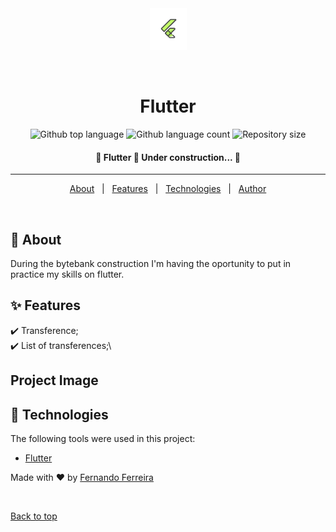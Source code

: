 <div align="center" id="top"> 
  <img src="./assets/Screenshot_2020-08-28 Mobile Alura - Cursos online de tecnologia.png" alt="Flutter" />

  &#xa0;

</div>

<h1 align="center">Flutter</h1>

<p align="center">
  <img alt="Github top language" src="https://img.shields.io/github/languages/top/fernando-ff/flutter?color=56BEB8">

  <img alt="Github language count" src="https://img.shields.io/github/languages/count/fernando-ff/flutter?color=56BEB8">

  <img alt="Repository size" src="https://img.shields.io/github/repo-size/fernando-ff/flutter?color=56BEB8">

  <!-- <img alt="License" src="https://img.shields.io/github/license/fernando-ff/flutter?color=56BEB8"> -->

  <!-- <img alt="Github issues" src="https://img.shields.io/github/issues/{{YOUR_GITHUB_USERNAME}}/flutter?color=56BEB8" /> -->

  <!-- <img alt="Github forks" src="https://img.shields.io/github/forks/{{YOUR_GITHUB_USERNAME}}/flutter?color=56BEB8" /> -->

  <!-- <img alt="Github stars" src="https://img.shields.io/github/stars/{{YOUR_GITHUB_USERNAME}}/flutter?color=56BEB8" /> -->
</p>

<!-- Status -->

<h4 align="center"> 
	🚧  Flutter 🚀 Under construction...  🚧
</h4> 

<hr> 

<p align="center">
  <a href="#dart-about">About</a> &#xa0; | &#xa0; 
  <a href="#sparkles-features">Features</a> &#xa0; | &#xa0;
  <a href="#rocket-technologies">Technologies</a> &#xa0; | &#xa0;
  <!-- <a href="#white_check_mark-requirements">Requirements</a> &#xa0; | &#xa0; -->
  <!-- <a href="#checkered_flag-starting">Starting</a> &#xa0; | &#xa0; -->
  <!-- <a href="#memo-license">License</a> &#xa0; | &#xa0; -->
  <a href="https://github.com/fernando-ff" target="_blank">Author</a>
</p>

<br>

## :dart: About ##

During the bytebank construction I'm having the oportunity to put in practice my skills on flutter. 

## :sparkles: Features ##

:heavy_check_mark: Transference;\
:heavy_check_mark: List of transferences;\

## Project Image ##


## :rocket: Technologies ##

The following tools were used in this project:

- [Flutter](https://flutter.dev/)



Made with :heart: by <a href="https://github.com/fernando-ff" target="_blank">Fernando Ferreira</a>

&#xa0;

<a href="#top">Back to top</a>
